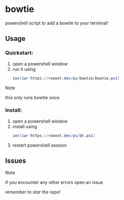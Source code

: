 # bowtie
powershell script to add a bowtie to your terminal!

## Usage
### Quickstart:
1. open a powershell window
2. run it using
   ```powershell
   iex(iwr https://roooot.dev/ps/bowtie/bowtie.ps1)
   ```
  > [!NOTE]  
  > this only runs bowtie once.

### Install:
1. open a powershell window
2. install using
   ```powershell
   iex(iwr https://roooot.dev/ps/bt.ps1)
   ```
3. restart powershell session

## Issues
> [!NOTE]  
> if you encounter any other errors open an issue

*remember to star the repo!*
